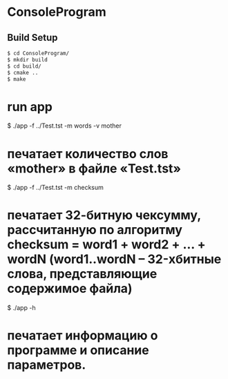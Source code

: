# ConsoleProgram

## Build Setup

``` bash (linux)
$ cd ConsoleProgram/
$ mkdir build
$ cd build/
$ cmake ..
$ make
```
# run app
$ ./app -f ../Test.tst -m words -v mother
# печатает количество слов «mother» в файле «Test.tst»

$ ./app -f ../Test.tst -m checksum
# печатает 32-битную чексумму, рассчитанную по алгоритму checksum = word1 + word2 + … + wordN (word1..wordN – 32-хбитные слова, представляющие содержимое файла)

$ ./app -h
# печатает информацию о программе и описание параметров.
```
